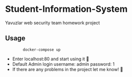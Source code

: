 # Student-Information-System
Yavuzlar web security team homework project
## Usage
            docker-compose up
* Enter localhost:80 and start using it :rocket:
* Default Admin login username: admin password: 1
* If there are any problems in the project let me know! :star2:
